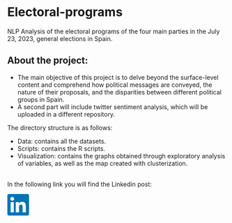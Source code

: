 # Electoral-programs
NLP Analysis of the electoral programs of the four main parties in the July 23, 2023, general elections in Spain. 


About the project:
-------------------

-   The main objective of this project is to delve beyond the surface-level content and comprehend how political messages are conveyed, the nature of their proposals, and the disparities between different political groups in Spain.
-   A second part will include twitter sentiment analysis, which will be uploaded in a different repository.

The directory structure is as follows:
- Data: contains all the datasets.
- Scripts: contains the R scripts.
- Visualization: contains the graphs obtained through exploratory analysis of variables, as well as the map created with clusterization.


<br>
In the following link you will find the Linkedin post: 

<p align="left">
<a href="https://www.linkedin.com/in/paulaparejaram%C3%ADrez/" onclick="window.open(this.href, '_blank'); return false;">
    <img align="center" src="https://github.com/PaulaPRamirez/Bio/blob/46abd9c0e5bb919e13b90b2fa885767e5708b0ac/Logo_LinkedIn.png" alt="PaulaPRamírez" height="50" 
width="50" />
  </a>
</p>




